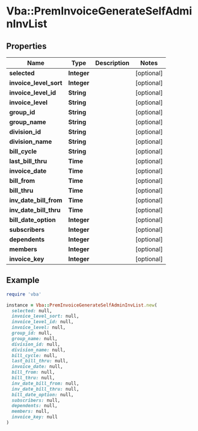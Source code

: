 # Vba::PremInvoiceGenerateSelfAdminInvList

## Properties

| Name | Type | Description | Notes |
| ---- | ---- | ----------- | ----- |
| **selected** | **Integer** |  | [optional] |
| **invoice_level_sort** | **Integer** |  | [optional] |
| **invoice_level_id** | **String** |  | [optional] |
| **invoice_level** | **String** |  | [optional] |
| **group_id** | **String** |  | [optional] |
| **group_name** | **String** |  | [optional] |
| **division_id** | **String** |  | [optional] |
| **division_name** | **String** |  | [optional] |
| **bill_cycle** | **String** |  | [optional] |
| **last_bill_thru** | **Time** |  | [optional] |
| **invoice_date** | **Time** |  | [optional] |
| **bill_from** | **Time** |  | [optional] |
| **bill_thru** | **Time** |  | [optional] |
| **inv_date_bill_from** | **Time** |  | [optional] |
| **inv_date_bill_thru** | **Time** |  | [optional] |
| **bill_date_option** | **Integer** |  | [optional] |
| **subscribers** | **Integer** |  | [optional] |
| **dependents** | **Integer** |  | [optional] |
| **members** | **Integer** |  | [optional] |
| **invoice_key** | **Integer** |  | [optional] |

## Example

```ruby
require 'vba'

instance = Vba::PremInvoiceGenerateSelfAdminInvList.new(
  selected: null,
  invoice_level_sort: null,
  invoice_level_id: null,
  invoice_level: null,
  group_id: null,
  group_name: null,
  division_id: null,
  division_name: null,
  bill_cycle: null,
  last_bill_thru: null,
  invoice_date: null,
  bill_from: null,
  bill_thru: null,
  inv_date_bill_from: null,
  inv_date_bill_thru: null,
  bill_date_option: null,
  subscribers: null,
  dependents: null,
  members: null,
  invoice_key: null
)
```

